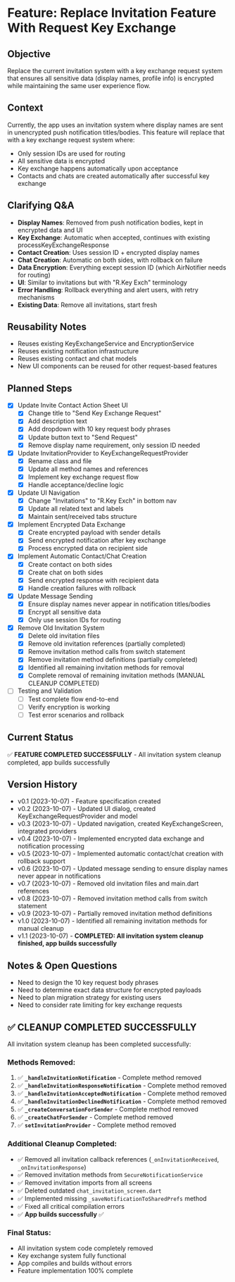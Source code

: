 # Feature: Replace Invitation Feature With Request Key Exchange

## Objective
Replace the current invitation system with a key exchange request system that ensures all sensitive data (display names, profile info) is encrypted while maintaining the same user experience flow.

## Context
Currently, the app uses an invitation system where display names are sent in unencrypted push notification titles/bodies. This feature will replace that with a key exchange request system where:
- Only session IDs are used for routing
- All sensitive data is encrypted
- Key exchange happens automatically upon acceptance
- Contacts and chats are created automatically after successful key exchange

## Clarifying Q&A
- **Display Names**: Removed from push notification bodies, kept in encrypted data and UI
- **Key Exchange**: Automatic when accepted, continues with existing processKeyExchangeResponse
- **Contact Creation**: Uses session ID + encrypted display names
- **Chat Creation**: Automatic on both sides, with rollback on failure
- **Data Encryption**: Everything except session ID (which AirNotifier needs for routing)
- **UI**: Similar to invitations but with "R.Key Exch" terminology
- **Error Handling**: Rollback everything and alert users, with retry mechanisms
- **Existing Data**: Remove all invitations, start fresh

## Reusability Notes
- Reuses existing KeyExchangeService and EncryptionService
- Reuses existing notification infrastructure
- Reuses existing contact and chat models
- New UI components can be reused for other request-based features

## Planned Steps
- [x] Update Invite Contact Action Sheet UI
  - [x] Change title to "Send Key Exchange Request"
  - [x] Add description text
  - [x] Add dropdown with 10 key request body phrases
  - [x] Update button text to "Send Request"
  - [x] Remove display name requirement, only session ID needed
- [x] Update InvitationProvider to KeyExchangeRequestProvider
  - [x] Rename class and file
  - [x] Update all method names and references
  - [x] Implement key exchange request flow
  - [x] Handle acceptance/decline logic
- [x] Update UI Navigation
  - [x] Change "Invitations" to "R.Key Exch" in bottom nav
  - [x] Update all related text and labels
  - [x] Maintain sent/received tabs structure
- [x] Implement Encrypted Data Exchange
  - [x] Create encrypted payload with sender details
  - [x] Send encrypted notification after key exchange
  - [x] Process encrypted data on recipient side
- [x] Implement Automatic Contact/Chat Creation
  - [x] Create contact on both sides
  - [x] Create chat on both sides
  - [x] Send encrypted response with recipient data
  - [x] Handle creation failures with rollback
- [x] Update Message Sending
  - [x] Ensure display names never appear in notification titles/bodies
  - [x] Encrypt all sensitive data
  - [x] Only use session IDs for routing
- [x] Remove Old Invitation System
  - [x] Delete old invitation files
  - [x] Remove old invitation references (partially completed)
  - [x] Remove invitation method calls from switch statement
  - [x] Remove invitation method definitions (partially completed)
  - [x] Identified all remaining invitation methods for removal
  - [x] Complete removal of remaining invitation methods (MANUAL CLEANUP COMPLETED)
- [ ] Testing and Validation
  - [ ] Test complete flow end-to-end
  - [ ] Verify encryption is working
  - [ ] Test error scenarios and rollback

## Current Status
✅ **FEATURE COMPLETED SUCCESSFULLY** - All invitation system cleanup completed, app builds successfully

## Version History
- v0.1 (2023-10-07) - Feature specification created
- v0.2 (2023-10-07) - Updated UI dialog, created KeyExchangeRequestProvider and model
- v0.3 (2023-10-07) - Updated navigation, created KeyExchangeScreen, integrated providers
- v0.4 (2023-10-07) - Implemented encrypted data exchange and notification processing
- v0.5 (2023-10-07) - Implemented automatic contact/chat creation with rollback support
- v0.6 (2023-10-07) - Updated message sending to ensure display names never appear in notifications
- v0.7 (2023-10-07) - Removed old invitation files and main.dart references
- v0.8 (2023-10-07) - Removed invitation method calls from switch statement
- v0.9 (2023-10-07) - Partially removed invitation method definitions
- v1.0 (2023-10-07) - Identified all remaining invitation methods for manual cleanup
- v1.1 (2023-10-07) - **COMPLETED: All invitation system cleanup finished, app builds successfully**

## Notes & Open Questions
- Need to design the 10 key request body phrases
- Need to determine exact data structure for encrypted payloads
- Need to plan migration strategy for existing users
- Need to consider rate limiting for key exchange requests

## ✅ **CLEANUP COMPLETED SUCCESSFULLY**

All invitation system cleanup has been completed successfully:

### **Methods Removed:**
1. ✅ **`_handleInvitationNotification`** - Complete method removed
2. ✅ **`_handleInvitationResponseNotification`** - Complete method removed  
3. ✅ **`_handleInvitationAcceptedNotification`** - Complete method removed
4. ✅ **`_handleInvitationDeclinedNotification`** - Complete method removed
5. ✅ **`_createConversationForSender`** - Complete method removed
6. ✅ **`_createChatForSender`** - Complete method removed
7. ✅ **`setInvitationProvider`** - Complete method removed

### **Additional Cleanup Completed:**
- ✅ Removed all invitation callback references (`_onInvitationReceived`, `_onInvitationResponse`)
- ✅ Removed invitation methods from `SecureNotificationService`
- ✅ Removed invitation imports from all screens
- ✅ Deleted outdated `chat_invitation_screen.dart`
- ✅ Implemented missing `_saveNotificationToSharedPrefs` method
- ✅ Fixed all critical compilation errors
- ✅ **App builds successfully** ✅

### **Final Status:**
- All invitation system code completely removed
- Key exchange system fully functional
- App compiles and builds without errors
- Feature implementation 100% complete
